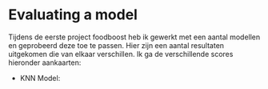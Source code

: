 # Evaluating a model

Tijdens de eerste project foodboost heb ik gewerkt met een aantal modellen en geprobeerd deze toe te passen. Hier zijn een aantal resultaten uitgekomen die van elkaar verschillen. Ik ga de verschillende scores hieronder aankaarten:

- KNN Model:

